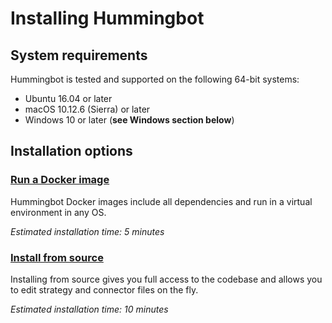 # Installing Hummingbot

## System requirements

Hummingbot is tested and supported on the following 64-bit systems:

* Ubuntu 16.04 or later
* macOS 10.12.6 (Sierra) or later
* Windows 10 or later (**see Windows section below**)

## Installation options

### [Run a Docker image](/installation/docker)
Hummingbot Docker images include all dependencies and run in a virtual environment in any OS.

*Estimated installation time: 5 minutes*

### [Install from source](/installation/source)
Installing from source gives you full access to the codebase and allows you to edit strategy and connector files on the fly.

*Estimated installation time: 10 minutes*
